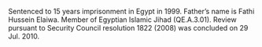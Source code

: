  Sentenced to 15 years imprisonment in Egypt in 1999. Father’s name is Fathi 
Hussein Elaiwa. Member of Egyptian Islamic Jihad (QE.A.3.01). Review pursuant
to Security Council resolution 1822 (2008) was concluded on 29 Jul. 2010. 
